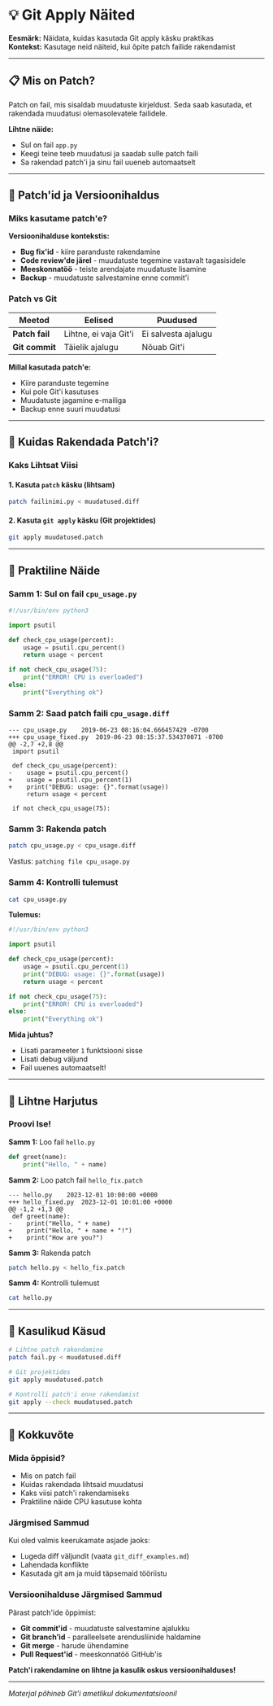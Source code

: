 # 💡 Git Apply Näited

**Eesmärk:** Näidata, kuidas kasutada Git apply käsku praktikas  
**Kontekst:** Kasutage neid näiteid, kui õpite patch failide rakendamist

---

## 📋 Mis on Patch?

Patch on fail, mis sisaldab muudatuste kirjeldust. Seda saab kasutada, et rakendada muudatusi olemasolevatele failidele.

**Lihtne näide:**
- Sul on fail `app.py`
- Keegi teine teeb muudatusi ja saadab sulle patch faili
- Sa rakendad patch'i ja sinu fail uueneb automaatselt

---

## 📖 Patch'id ja Versioonihaldus

### Miks kasutame patch'e?

**Versioonihalduse kontekstis:**
- **Bug fix'id** - kiire paranduste rakendamine
- **Code review'de järel** - muudatuste tegemine vastavalt tagasisidele
- **Meeskonnatöö** - teiste arendajate muudatuste lisamine
- **Backup** - muudatuste salvestamine enne commit'i

### Patch vs Git

| Meetod | Eelised | Puudused |
|--------|---------|----------|
| **Patch fail** | Lihtne, ei vaja Git'i | Ei salvesta ajalugu |
| **Git commit** | Täielik ajalugu | Nõuab Git'i |

**Millal kasutada patch'e:**
- Kiire paranduste tegemine
- Kui pole Git'i kasutuses
- Muudatuste jagamine e-mailiga
- Backup enne suuri muudatusi

---

## 📖 Kuidas Rakendada Patch'i?

### Kaks Lihtsat Viisi

#### 1. Kasuta `patch` käsku (lihtsam)

```bash
patch failinimi.py < muudatused.diff
```

#### 2. Kasuta `git apply` käsku (Git projektides)

```bash
git apply muudatused.patch
```

---

## 📖 Praktiline Näide

### Samm 1: Sul on fail `cpu_usage.py`

```python
#!/usr/bin/env python3

import psutil

def check_cpu_usage(percent):
    usage = psutil.cpu_percent()
    return usage < percent

if not check_cpu_usage(75):
    print("ERROR! CPU is overloaded")
else:
    print("Everything ok")
```

### Samm 2: Saad patch faili `cpu_usage.diff`

```
--- cpu_usage.py	2019-06-23 08:16:04.666457429 -0700
+++ cpu_usage_fixed.py	2019-06-23 08:15:37.534370071 -0700
@@ -2,7 +2,8 @@
 import psutil
 
 def check_cpu_usage(percent):
-    usage = psutil.cpu_percent()
+    usage = psutil.cpu_percent(1)
+    print("DEBUG: usage: {}".format(usage))
     return usage < percent
 
 if not check_cpu_usage(75):
```

### Samm 3: Rakenda patch

```bash
patch cpu_usage.py < cpu_usage.diff
```

Vastus: `patching file cpu_usage.py`

### Samm 4: Kontrolli tulemust

```bash
cat cpu_usage.py
```

**Tulemus:**
```python
#!/usr/bin/env python3

import psutil

def check_cpu_usage(percent):
    usage = psutil.cpu_percent(1)
    print("DEBUG: usage: {}".format(usage))
    return usage < percent

if not check_cpu_usage(75):
    print("ERROR! CPU is overloaded")
else:
    print("Everything ok")
```

**Mida juhtus?**
- Lisati parameeter `1` funktsiooni sisse
- Lisati debug väljund
- Fail uuenes automaatselt!

---

## 📖 Lihtne Harjutus

### Proovi Ise!

**Samm 1:** Loo fail `hello.py`
```python
def greet(name):
    print("Hello, " + name)
```

**Samm 2:** Loo patch fail `hello_fix.patch`
```
--- hello.py	2023-12-01 10:00:00 +0000
+++ hello_fixed.py	2023-12-01 10:01:00 +0000
@@ -1,2 +1,3 @@
 def greet(name):
-    print("Hello, " + name)
+    print("Hello, " + name + "!")
+    print("How are you?")
```

**Samm 3:** Rakenda patch
```bash
patch hello.py < hello_fix.patch
```

**Samm 4:** Kontrolli tulemust
```bash
cat hello.py
```

---

## 📖 Kasulikud Käsud

```bash
# Lihtne patch rakendamine
patch fail.py < muudatused.diff

# Git projektides
git apply muudatused.patch

# Kontrolli patch'i enne rakendamist
git apply --check muudatused.patch
```

---

## 📖 Kokkuvõte

### Mida õppisid?

- Mis on patch fail
- Kuidas rakendada lihtsaid muudatusi
- Kaks viisi patch'i rakendamiseks
- Praktiline näide CPU kasutuse kohta

### Järgmised Sammud

Kui oled valmis keerukamate asjade jaoks:
- Lugeda diff väljundit (vaata `git_diff_examples.md`)
- Lahendada konflikte
- Kasutada git am ja muid täpsemaid tööriistu

### Versioonihalduse Järgmised Sammud

Pärast patch'ide õppimist:
- **Git commit'id** - muudatuste salvestamine ajalukku
- **Git branch'id** - paralleelsete arendusliinide haldamine
- **Git merge** - harude ühendamine
- **Pull Request'id** - meeskonnatöö GitHub'is

**Patch'i rakendamine on lihtne ja kasulik oskus versioonihalduses!**

---

*Materjal põhineb Git'i ametlikul dokumentatsioonil*
